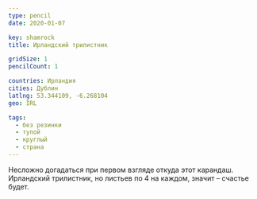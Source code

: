 ```yaml
---
type: pencil
date: 2020-01-07

key: shamrock
title: Ирландский трилистник

gridSize: 1
pencilCount: 1

countries: Ирландия
cities: Дублин
latlng: 53.344109, -6.268104
geo: IRL

tags:
  - без резинки
  - тупой
  - круглый
  - страна
---
```


Несложно догадаться при первом взгляде откуда этот карандаш. Ирландский трилистник, но листьев по 4 на каждом, значит – счастье будет.
